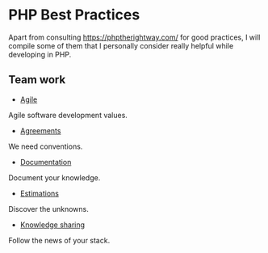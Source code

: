 # PHP Best Practices

Apart from consulting https://phptherightway.com/ for good practices, I will compile some of them that I personally consider really helpful while developing in PHP.

## Team work

* [Agile](agile.md)

Agile software development values.

* [Agreements](agreements.md)

We need conventions.

* [Documentation](/team-work/documentation.md)

Document your knowledge.

* [Estimations](estimations.md)

Discover the unknowns.

* [Knowledge sharing](knowledge-sharing.md)

Follow the news of your stack.
